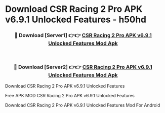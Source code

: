# Download CSR Racing 2 Pro APK v6.9.1 Unlocked Features - h50hd



<div align="center">
<h3>🔴 Download [Server1] 👉👉 <a href="https://momento.my/?title=CSR_Racing_2_Pro_APK_v6.9.1_Unlocked_Features">CSR Racing 2 Pro APK v6.9.1 Unlocked Features Mod Apk</a></h3><br>

<h3>🔴 Download [Server2] 👉👉 <a href="https://momento.my/?title=CSR_Racing_2_Pro_APK_v6.9.1_Unlocked_Features">CSR Racing 2 Pro APK v6.9.1 Unlocked Features Mod Apk</a></h3>
</div>



Download CSR Racing 2 Pro APK v6.9.1 Unlocked Features 

Free APK MOD CSR Racing 2 Pro APK v6.9.1 Unlocked Features 

Download CSR Racing 2 Pro APK v6.9.1 Unlocked Features Mod For Android
